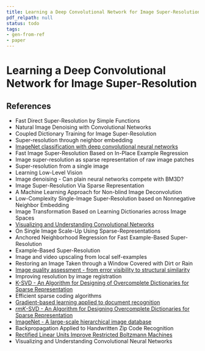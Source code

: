 ```yaml
---
title: Learning a Deep Convolutional Network for Image Super-Resolution
pdf_relpath: null
status: todo
tags:
- gen-from-ref
- paper
---
```


# Learning a Deep Convolutional Network for Image Super-Resolution

## References

- Fast Direct Super-Resolution by Simple Functions
- Natural Image Denoising with Convolutional Networks
- Coupled Dictionary Training for Image Super-Resolution
- Super-resolution through neighbor embedding
- [ImageNet classification with deep convolutional neural networks](./imagenet-classification-with-deep-convolutional-neural-networks.md)
- Fast Image Super-Resolution Based on In-Place Example Regression
- Image super-resolution as sparse representation of raw image patches
- Super-resolution from a single image
- Learning Low-Level Vision
- Image denoising - Can plain neural networks compete with BM3D?
- Image Super-Resolution Via Sparse Representation
- A Machine Learning Approach for Non-blind Image Deconvolution
- Low-Complexity Single-Image Super-Resolution based on Nonnegative Neighbor Embedding
- Image Transformation Based on Learning Dictionaries across Image Spaces
- [Visualizing and Understanding Convolutional Networks](./visualizing-and-understanding-convolutional-networks.md)
- On Single Image Scale-Up Using Sparse-Representations
- Anchored Neighborhood Regression for Fast Example-Based Super-Resolution
- Example-Based Super-Resolution
- Image and video upscaling from local self-examples
- Restoring an Image Taken through a Window Covered with Dirt or Rain
- [Image quality assessment - from error visibility to structural similarity](./image-quality-assessment-from-error-visibility-to-structural-similarity.md)
- Improving resolution by image registration
- [K-SVD - An Algorithm for Designing of Overcomplete Dictionaries for Sparse Representation](./k-svd-an-algorithm-for-designing-of-overcomplete-dictionaries-for-sparse-representation.md)
- Efficient sparse coding algorithms
- [Gradient-based learning applied to document recognition](./gradient-based-learning-applied-to-document-recognition.md)
- [$rm K$-SVD - An Algorithm for Designing Overcomplete Dictionaries for Sparse Representation](./rm-k-svd-an-algorithm-for-designing-overcomplete-dictionaries-for-sparse-representation.md)
- [ImageNet - A large-scale hierarchical image database](./imagenet-a-large-scale-hierarchical-image-database.md)
- Backpropagation Applied to Handwritten Zip Code Recognition
- [Rectified Linear Units Improve Restricted Boltzmann Machines](./rectified-linear-units-improve-restricted-boltzmann-machines.md)
- Visualizing and Understanding Convolutional Neural Networks
